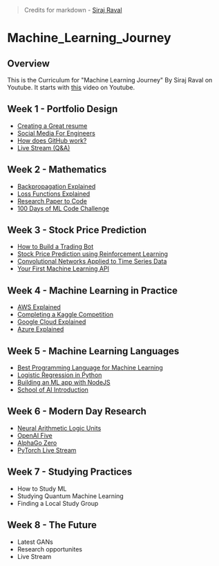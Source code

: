 > Credits for markdown - [Siraj Raval](https://github.com/llSourcell)
# Machine_Learning_Journey

## Overview

This is the Curriculum for "Machine Learning Journey" By Siraj Raval on Youtube. It starts with [this](https://youtu.be/nMK94JlKRb4) video on Youtube.

## Week 1 - Portfolio Design
- [Creating a Great resume](https://youtu.be/nMK94JlKRb4)
- [Social Media For Engineers](https://www.youtube.com/watch?v=PulyGf6trOk&lc=UgwAEMZ65ziPHvo5NV14AaABAg)
- [How does GitHub work?](https://youtu.be/Loav1kbA640)
- [Live Stream (Q&A)](https://www.youtube.com/watch?v=Zok0TPU0L4M)

## Week 2 - Mathematics
- [Backpropagation Explained](https://www.youtube.com/watch?v=FaHHWdsIYQg)
- [Loss Functions Explained](https://www.youtube.com/watch?v=IVVVjBSk9N0)
- [Research Paper to Code](https://youtu.be/pQyzdwHBbqo)
- [100 Days of ML Code Challenge](https://www.youtube.com/watch?v=cuQMBj1cWPo)

## Week 3 - Stock Price Prediction
- [How to Build a Trading Bot](https://www.youtube.com/watch?v=F2f98pNj99k)
- [Stock Price Prediction using Reinforcement Learning](https://www.youtube.com/watch?v=05NqKJ0v7EE)
- [Convolutional Networks Applied to Time Series Data](https://www.youtube.com/watch?v=5Uw1iSwvHH8)
- [Your First Machine Learning API](https://www.youtube.com/watch?v=YJyRBPz4CoM)

## Week 4 - Machine Learning in Practice
- [AWS Explained](https://www.youtube.com/watch?v=zkzED9HvMG0&feature=youtu.be)
- [Completing a Kaggle Competition](https://www.youtube.com/watch?v=suRd3UzdBeo&t=2245s)
- [Google Cloud Explained](https://www.youtube.com/watch?v=tdhVXKf_WSs)
- [Azure Explained](https://github.com/llSourcell/azure_machine_learning)

## Week 5 - Machine Learning Languages
- [Best Programming Language for Machine Learning](https://www.youtube.com/watch?v=-cdxxrbKdho)
- [Logistic Regression in Python](https://www.youtube.com/watch?v=H6ii7NFdDeg)
- [Building an ML app with NodeJS](https://www.youtube.com/watch?v=CMank9YmtTM)
- [School of AI Introduction](https://www.youtube.com/watch?v=8yu8rtXThy8)

## Week 6 - Modern Day Research
- [Neural Arithmetic Logic Units](https://www.youtube.com/watch?v=v9E7Wg0dHiU)
- [OpenAI Five](https://www.youtube.com/watch?v=DzzFSyzv1p0)
- [AlphaGo Zero](https://www.youtube.com/watch?v=UzYeqAJ2bA8&t=204s)
- [PyTorch Live Stream](https://www.youtube.com/watch?v=TvwYV0viIQE)

## Week 7 - Studying Practices
- How to Study ML
- Studying Quantum Machine Learning
- Finding a Local Study Group

## Week 8 - The Future
- Latest GANs
- Research opportunites
- Live Stream
